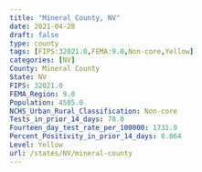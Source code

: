 ```yaml
---
title: "Mineral County, NV"
date: 2021-04-28
draft: false
type: county
tags: [FIPS:32021.0,FEMA:9.0,Non-core,Yellow]
categories: [NV]
County: Mineral County
State: NV
FIPS: 32021.0
FEMA_Region: 9.0
Population: 4505.0
NCHS_Urban_Rural_Classification: Non-core
Tests_in_prior_14_days: 78.0
Fourteen_day_test_rate_per_100000: 1731.0
Percent_Positivity_in_prior_14_days: 0.064
Level: Yellow
url: /states/NV/mineral-county
---
```



